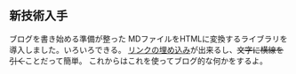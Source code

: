 ## 新技術入手  
ブログを書き始める準備が整った
MDファイルをHTMLに変換するライブラリを導入しました。いろいろできる。
[リンクの埋め込み](１２３)が出来るし、~~文字に横線を引く~~ことだって簡単。
これからはこれを使ってブログ的な何かをするよ。